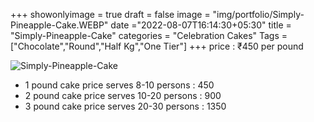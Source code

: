 +++
showonlyimage = true
draft = false
image = "img/portfolio/Simply-Pineapple-Cake.WEBP"
date ="2022-08-07T16:14:30+05:30"
title = "Simply-Pineapple-Cake"
categories = "Celebration Cakes"
Tags = ["Chocolate","Round","Half Kg","One Tier"]
+++
price : ₹450 per pound
<!--more-->
![Simply-Pineapple-Cake](/img/portfolio/Simply-Pineapple-Cake.WEBP)
* 1 pound cake price serves 8-10 persons : 450
* 2 pound cake price serves 10-20 persons : 900
* 3 pound cake price serves 20-30 persons : 1350
